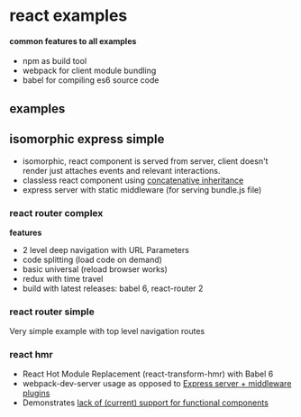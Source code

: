 # react examples

#### common features to all examples
- npm as build tool
- webpack for client module bundling
- babel for compiling es6 source code


## examples


## isomorphic express simple  
- isomorphic, react component is served from server, client doesn't render just
attaches events and relevant interactions.
- classless react component using [concatenative inheritance](https://medium.com/javascript-scene/common-misconceptions-about-inheritance-in-javascript-d5d9bab29b0a#.xe2z15u1d)
- express server with static middleware (for serving bundle.js file)


### react router complex  
**features**  
- 2 level deep navigation with URL Parameters
- code splitting (load code on demand)
- basic universal (reload browser works)
- redux with time travel
- build with latest releases: babel 6, react-router 2


### react router simple  
Very simple example with top level navigation routes


### react hmr  
- React Hot Module Replacement (react-transform-hmr) with Babel 6
- webpack-dev-server usage as opposed to [Express server + middleware plugins](https://github.com/gaearon/react-transform-boilerplate)
- Demonstrates [lack of (current) support for functional components](https://github.com/gaearon/react-transform-hmr/issues/6)
